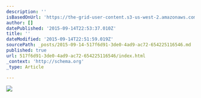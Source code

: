 ```yaml
---
description: ''
isBasedOnUrl: 'https://the-grid-user-content.s3-us-west-2.amazonaws.com/fb3eb733-9f24-46af-97ee-6686b25246c8.jpg'
author: []
datePublished: '2015-09-14T22:53:37.010Z'
title: ''
dateModified: '2015-09-14T22:51:59.019Z'
sourcePath: _posts/2015-09-14-517f6d91-3de0-4ad9-ac72-654225116546.md
published: true
url: 517f6d91-3de0-4ad9-ac72-654225116546/index.html
_context: 'http://schema.org'
_type: Article

---
```

![](https://the-grid-user-content.s3-us-west-2.amazonaws.com/fb3eb733-9f24-46af-97ee-6686b25246c8.jpg)